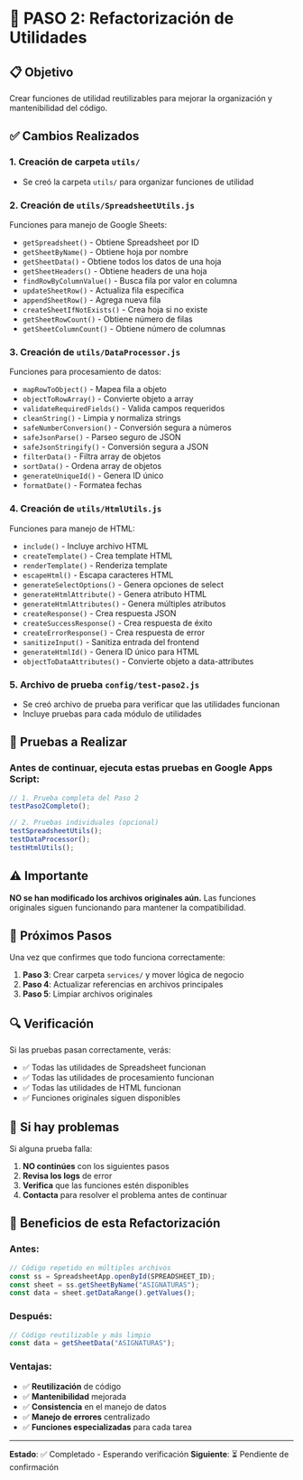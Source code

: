# 🔧 PASO 2: Refactorización de Utilidades

## 📋 **Objetivo**

Crear funciones de utilidad reutilizables para mejorar la organización y mantenibilidad del código.

## ✅ **Cambios Realizados**

### **1. Creación de carpeta `utils/`**

-  Se creó la carpeta `utils/` para organizar funciones de utilidad

### **2. Creación de `utils/SpreadsheetUtils.js`**

Funciones para manejo de Google Sheets:

-  `getSpreadsheet()` - Obtiene Spreadsheet por ID
-  `getSheetByName()` - Obtiene hoja por nombre
-  `getSheetData()` - Obtiene todos los datos de una hoja
-  `getSheetHeaders()` - Obtiene headers de una hoja
-  `findRowByColumnValue()` - Busca fila por valor en columna
-  `updateSheetRow()` - Actualiza fila específica
-  `appendSheetRow()` - Agrega nueva fila
-  `createSheetIfNotExists()` - Crea hoja si no existe
-  `getSheetRowCount()` - Obtiene número de filas
-  `getSheetColumnCount()` - Obtiene número de columnas

### **3. Creación de `utils/DataProcessor.js`**

Funciones para procesamiento de datos:

-  `mapRowToObject()` - Mapea fila a objeto
-  `objectToRowArray()` - Convierte objeto a array
-  `validateRequiredFields()` - Valida campos requeridos
-  `cleanString()` - Limpia y normaliza strings
-  `safeNumberConversion()` - Conversión segura a números
-  `safeJsonParse()` - Parseo seguro de JSON
-  `safeJsonStringify()` - Conversión segura a JSON
-  `filterData()` - Filtra array de objetos
-  `sortData()` - Ordena array de objetos
-  `generateUniqueId()` - Genera ID único
-  `formatDate()` - Formatea fechas

### **4. Creación de `utils/HtmlUtils.js`**

Funciones para manejo de HTML:

-  `include()` - Incluye archivo HTML
-  `createTemplate()` - Crea template HTML
-  `renderTemplate()` - Renderiza template
-  `escapeHtml()` - Escapa caracteres HTML
-  `generateSelectOptions()` - Genera opciones de select
-  `generateHtmlAttribute()` - Genera atributo HTML
-  `generateHtmlAttributes()` - Genera múltiples atributos
-  `createResponse()` - Crea respuesta JSON
-  `createSuccessResponse()` - Crea respuesta de éxito
-  `createErrorResponse()` - Crea respuesta de error
-  `sanitizeInput()` - Sanitiza entrada del frontend
-  `generateHtmlId()` - Genera ID único para HTML
-  `objectToDataAttributes()` - Convierte objeto a data-attributes

### **5. Archivo de prueba `config/test-paso2.js`**

-  Se creó archivo de prueba para verificar que las utilidades funcionan
-  Incluye pruebas para cada módulo de utilidades

## 🧪 **Pruebas a Realizar**

### **Antes de continuar, ejecuta estas pruebas en Google Apps Script:**

```javascript
// 1. Prueba completa del Paso 2
testPaso2Completo();

// 2. Pruebas individuales (opcional)
testSpreadsheetUtils();
testDataProcessor();
testHtmlUtils();
```

## ⚠️ **Importante**

**NO se han modificado los archivos originales aún.** Las funciones originales siguen funcionando para mantener la compatibilidad.

## 📝 **Próximos Pasos**

Una vez que confirmes que todo funciona correctamente:

1. **Paso 3**: Crear carpeta `services/` y mover lógica de negocio
2. **Paso 4**: Actualizar referencias en archivos principales
3. **Paso 5**: Limpiar archivos originales

## 🔍 **Verificación**

Si las pruebas pasan correctamente, verás:

-  ✅ Todas las utilidades de Spreadsheet funcionan
-  ✅ Todas las utilidades de procesamiento funcionan
-  ✅ Todas las utilidades de HTML funcionan
-  ✅ Funciones originales siguen disponibles

## 🚨 **Si hay problemas**

Si alguna prueba falla:

1. **NO continúes** con los siguientes pasos
2. **Revisa los logs** de error
3. **Verifica** que las funciones estén disponibles
4. **Contacta** para resolver el problema antes de continuar

## 🎯 **Beneficios de esta Refactorización**

### **Antes:**

```javascript
// Código repetido en múltiples archivos
const ss = SpreadsheetApp.openById(SPREADSHEET_ID);
const sheet = ss.getSheetByName("ASIGNATURAS");
const data = sheet.getDataRange().getValues();
```

### **Después:**

```javascript
// Código reutilizable y más limpio
const data = getSheetData("ASIGNATURAS");
```

### **Ventajas:**

-  ✅ **Reutilización** de código
-  ✅ **Mantenibilidad** mejorada
-  ✅ **Consistencia** en el manejo de datos
-  ✅ **Manejo de errores** centralizado
-  ✅ **Funciones especializadas** para cada tarea

---

**Estado**: ✅ Completado - Esperando verificación
**Siguiente**: ⏳ Pendiente de confirmación
